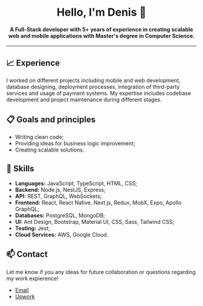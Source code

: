 <h1 align="center">Hello, I'm Denis 👋</h1>

<h4 align="center">A Full-Stack developer with 5+ years of experience in creating scalable web and mobile applications with Master's degree in Computer Science.</h4>

---

## 📈 Experience
I worked on different projects including mobile and web development, database designing, deployment processes, integration of third-party services and usage of payment systems. My expertise includes codebase development and project maintenance during different stages.


## 📋 Goals and principles
- Writing clean code;
- Providing ideas for business logic improvement;
- Creating scalable solutions.


## 💼 Skills
- **Languages:** JavaScript, TypeScript, HTML, CSS;
- **Backend:** Node.js, NestJS, Express;
- **API:** REST, GraphQL, WebSockets;
- **Frontend:** React, React Native, Next.js, Redux, MobX, Expo, Apollo GraphQL;
- **Databases:** PostgreSQL, MongoDB;
- **UI:** Ant Design, Bootstrap, Material UI, CSS, Sass, Tailwind CSS;
- **Testing:** Jest;
- **Cloud Services:** AWS, Google Cloud.


## 📫 Contact
Let me know if you any ideas for future collaboration or questions regarding my work expierence!
- [Email](mailto:denis.shelmanov@sysgears.com)
- [Upwork](https://www.upwork.com/freelancers/~013cd3ac6430b67e71)
